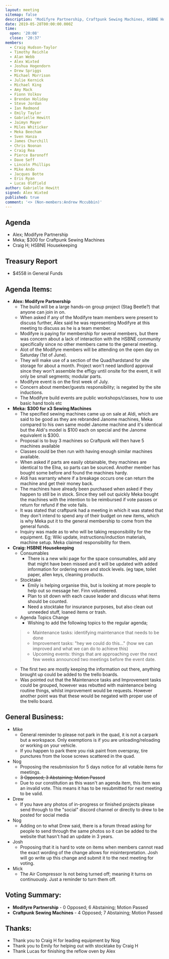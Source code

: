 ```yaml
---
layout: meeting
sitemap: false
description: 'Modifyre Partnership, Craftpunk Sewing Machines, HSBNE Housekeeping'
date: 2019-05-28T00:00:00.000Z
time:
  open: '20:08'
  close: '20:37'
members:
  - Craig Hudson-Taylor
  - Timothy Reichle
  - Alan Webb
  - Alex Wixted
  - Joshua Hogendorn
  - Drew Spriggs
  - Michael Morrison
  - Julie Kernick
  - Michael King
  - Amy Mack
  - Fionn Volkov
  - Brendan Holiday
  - Steve Jordan
  - Ian Redmond
  - Emily Taylor
  - Gabrielle Hewitt
  - Jaimyn Mayer
  - Miles Whiticker
  - Meka Beecham
  - Sven Hanza
  - James Churchill
  - Chris Noonan
  - Craig Rea
  - Pierce Baronoff
  - Dave Seff
  - Lincoln Phillips
  - Mike Ando
  - Jacques Botte
  - Eris Ryan
  - Lucas Oldfield
author: Gabrielle Hewitt
signed: Alex Wixted
published: true
comment: '<> (Non-members:Andrew Mccubbin)'
---
```

## Agenda
 - Alex; Modifyre Partnership
 - Meka; $300 for Craftpunk Sewing Machines
 - Craig H; HSBNE Housekeeping

## Treasury Report
   - $4558 in General Funds
     
## Agenda Items:
- **Alex: Modifyre Partnership**
  - The build will be a large hands-on group project (Stag Beetle?) that anyone can join in on.
  - When asked if any of the Modifyre team members were present to discuss further, Alex said he was representing Modifyre at this meeting to discuss as he is a team member.
  - Modifyre is paying for membership for several members, but there was concern about a lack of interaction with the HSBNE community specifically since no other members came to the general meeting.
  - Alot of the Modifyre members will be attending on the open day on Saturday (1st of June).
  - They will make use of a section of the Quad/hardstand for site storage for about a month. Project won't need landlord approval since they won't assemble the effigy until onsite for the event, it will only be small segments; modular parts.
  - Modifyre event is on the first week of July.
  - Concern about member/guests responsibility; is negated by the site inductions.
  - The Modifyre build events are public workshops/classes, how to use basic hand tools etc
- **Meka: $300 for x3 Sewing Machines**
  - The specified sewing machines came up on sale at Aldi, which are said to be good as they are rebranded Janome machines, Meka compared to his own same model Janome machine and it's identical but the Aldi's model is $100 each on special and the Janome equivalent is $300.
  - Proposal is to buy 3 machines so Craftpunk will then have 5 machines available
  - Classes could be then run with having enough similar machines available.
  - When asked if parts are easily obtainable, they machines are identical to the Elna, so parts can be sourced. Another member has bought some before and found the machines hardy.
  - Aldi has warranty where if a breakage occurs one can return the machine and get their money back.
  - The machines have already been purchased when asked if they happen to still be in stock. Since they sell out quickly Meka bought the machines with the intention to be reimbursed if vote passes or return for refund if the vote fails.
  - It was stated that craftpunk had a meeting in which it was stated that they don't intend to spend any of their budget on new items, which is why Meka put it to the general membership to come from the general funds.
  - Inquiry was made as to who will be taking responsibility for the equipment. Eg; Wiki update, instructions/induction materials, machine setup. Meka claimed responsibility for them.
- **Craig: HSBNE Housekeeping**
  - Consumables
      - There is a new wiki page for the space consumables, add any that might have been missed and it will be updated with added information for ordering more and stock levels. (eg tape, toilet paper, allen keys, cleaning products.
   - Stocktake
      - Emily is helping organise this, but is looking at more people to help out so message her. Finn volunteered.
      - Plan to sit down with each cause leader and discuss what items should be counted.
      - Need a stocktake for insurance purposes, but also clean out unneeded stuff, loaned items or trash.
   - Agenda Topics Change
     - Wishing to add the following topics to the regular agenda;
  >- Maintenance tasks: identifying maintenance that needs to be done
  >- Improvement tasks: "hey we could do this..." (how we can improved and what we can do to achieve this)
  >- Upcoming events: things that are approaching over the next few weeks announced two meetings before the event date.
  - The first two are mostly keeping the information out there, anything brought up could be added to the trello boards.
  - Was pointed out that the Maintenance tasks and Improvement tasks could be grouped, however was rebutted with maintenance being routine things, whilst improvement would be requests. However another point was that these would be negated with proper use of the trello board.

## General Business:
 - Mike
   - General reminder to please not park in the quad, it is not a carpark but a workspace. Only exemptions is if you are unloading/reloading or working on your vehicle.
   - If you happen to park there you risk paint from overspray, tire punctures from the loose screws scattered in the quad.
 - Nog
   - Proposing the resubmission for 5 days notice for all votable items for meetings.
   - ~~3 Opposed; 3 Abstaining; Motion Passed~~
   - Due to our constitution as this wasn't an agenda item, this item was an invalid vote. This means it has to be resubmitted for next meeting to be valid.
 - Drew
   - If you have any photos of in-progress or finished projects please send through to the "social" discord channel or directly to drew to be posted for social media
 - Nog
   - Adding on to what Drew said, there is a forum thread asking for people to send through the same photos so it can be added to the website that hasn't had an update in 3 years.
 - Josh
   - Proposing that it is hard to vote on items when members cannot read the exact wording of the change allows for misinterpretation. Josh will go write up this change and submit it to the next meeting for voting.
 - Mick
   - The Air Compressor Is not being turned off; meaning it turns on continuously. Just a reminder to turn them off.

## Voting Summary:
 - **Modifyre Partnership** - 0 Opposed; 6 Abstaining; Motion Passed
 - **Craftpunk Sewing Machines** - 4 Opposed; 7 Abstaining; Motion Passed

## Thanks:
   - Thank you to Craig H for leading equipment by Nog
   - Thank you to Emily for helping out with stocktake by Craig H
   - Thank Lucas for finishing the reflow oven by Alex
